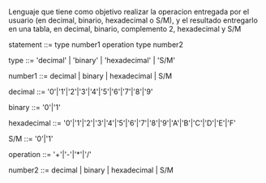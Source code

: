 Lenguaje que tiene como objetivo realizar la operacion entregada por el usuario (en decimal,
binario, hexadecimal o S/M), y el resultado entregarlo en una tabla, en decimal,
 binario, complemento 2, hexadecimal y S/M

statement ::= type number1 operation type number2

type ::= 'decimal' | 'binary' | 'hexadecimal' | 'S/M'

number1 ::= decimal | binary | hexadecimal | S/M

decimal ::= '0'|'1'|'2'|'3'|'4'|'5'|'6'|'7'|'8'|'9'

binary ::= '0'|'1'

hexadecimal ::= '0'|'1'|'2'|'3'|'4'|'5'|'6'|'7'|'8'|'9'|'A'|'B'|'C'|'D'|'E'|'F'

S/M ::= '0'|'1'

operation ::= '+'|'-'|'*'|'/'

number2 ::= decimal | binary | hexadecimal | S/M


